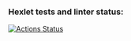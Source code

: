 ### Hexlet tests and linter status:
[![Actions Status](https://github.com/DrMarkes/frontend-project-lvl4/workflows/hexlet-check/badge.svg)](https://github.com/DrMarkes/frontend-project-lvl4/actions)